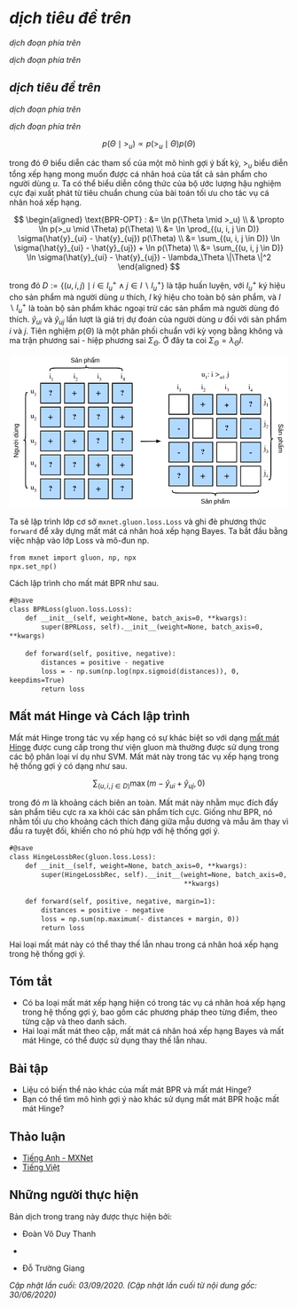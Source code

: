 <!-- ===================== Bắt đầu dịch Phần 1 ==================== -->

<!--
# Personalized Ranking for Recommender Systems
-->

# *dịch tiêu đề trên*


<!--
In the former sections, only explicit feedback was considered and models were trained and tested on observed ratings.
There are two demerits of such methods: First, most feedback is not explicit but implicit in real-world scenarios, 
and explicit feedback can be more expensive to collect.
Second, non-observed user-item pairs which may be predictive for users' interests are totally ignored, 
making these methods unsuitable for cases where ratings are not missing at random but because of users' preferences.
Non-observed user-item pairs are a mixture of real negative feedback (users are not interested in the items) 
and missing values (the user might interact with the items in the future).
We simply ignore the non-observed pairs in matrix factorization and AutoRec.
Clearly, these models are incapable of distinguishing between observed and non-observed pairs 
and are usually not suitable for personalized ranking tasks.
-->

*dịch đoạn phía trên*


<!--
To this end, a class of recommendation models targeting at generating ranked recommendation lists from implicit feedback have gained popularity.
In general, personalized ranking models can be optimized with pointwise, pairwise or listwise approaches.
Pointwise approaches considers a single interaction at a time and train a classifier or a regressor to predict individual preferences.
Matrix factorization and AutoRec are optimized with pointwise objectives.
Pairwise approaches consider a pair of items for each user and aim to approximate the optimal ordering for that pair.
Usually, pairwise approaches are more suitable for the ranking task because predicting relative order is reminiscent to the nature of ranking.
Listwise approaches approximate the ordering of the entire list of items, for example, 
direct optimizing the ranking measures such as Normalized Discounted Cumulative Gain ([NDCG](https://en.wikipedia.org/wiki/Discounted_cumulative_gain)).
However, listwise approaches are more complex and compute-intensive than pointwise or pairwise approaches.
In this section, we will introduce two pairwise objectives/losses, Bayesian Personalized Ranking loss and Hinge loss, and their respective implementations.
-->

*dịch đoạn phía trên*


<!--
## Bayesian Personalized Ranking Loss and its Implementation
-->

## *dịch tiêu đề trên*


<!--
Bayesian personalized ranking (BPR) :cite:`Rendle.Freudenthaler.Gantner.ea.2009` is a pairwise personalized ranking loss that is derived from the maximum posterior estimator.
It has been widely used in many existing recommendation models.
The training data of BPR consists of both positive and negative pairs (missing values).
It assumes that the user prefers the positive item over all other non-observed items.
-->

*dịch đoạn phía trên*


<!--
In formal, the training data is constructed by tuples in the form of $(u, i, j)$, which represents that the user $u$ prefers the item $i$ over the item $j$.
The Bayesian formulation of BPR which aims to maximize the posterior probability is given below:
-->

*dịch đoạn phía trên*


$$
p(\Theta \mid >_u )  \propto  p(>_u \mid \Theta) p(\Theta)
$$


<!-- ===================== Kết thúc dịch Phần 1 ===================== -->

<!-- ===================== Bắt đầu dịch Phần 2 ===================== -->


<!--
Where $\Theta$ represents the parameters of an arbitrary recommendation model, $>_u$ represents the desired personalized total ranking of all items for user $u$.
We can formulate the maximum posterior estimator to derive the generic optimization criterion for the personalized ranking task.
-->

trong đó $\Theta$ biểu diễn các tham số của một mô hình gợi ý bất kỳ, $>_u$ biểu diễn tổng xếp hạng mong muốn được cá nhân hoá của tất cả sản phẩm cho người dùng $u$.
Ta có thể biểu diễn công thức của bộ ước lượng hậu nghiệm cực đại xuất phát từ tiêu chuẩn chung của bài toán tối ưu cho tác vụ cá nhân hoá xếp hạng.


$$
\begin{aligned}
\text{BPR-OPT} : &= \ln p(\Theta \mid >_u) \\
         & \propto \ln p(>_u \mid \Theta) p(\Theta) \\
         &= \ln \prod_{(u, i, j \in D)} \sigma(\hat{y}_{ui} - \hat{y}_{uj}) p(\Theta) \\
         &= \sum_{(u, i, j \in D)} \ln \sigma(\hat{y}_{ui} - \hat{y}_{uj}) + \ln p(\Theta) \\
         &= \sum_{(u, i, j \in D)} \ln \sigma(\hat{y}_{ui} - \hat{y}_{uj}) - \lambda_\Theta \|\Theta \|^2
\end{aligned}
$$


<!--
where $D := \{(u, i, j) \mid i \in I^+_u \wedge j \in I \backslash I^+_u \}$ is the training set, 
with $I^+_u$ denoting the items the user $u$ liked, $I$ denoting all items, and $I \backslash I^+_u$ indicating all other items excluding items the user liked.
$\hat{y}_{ui}$ and $\hat{y}_{uj}$ are the predicted scores of the user $u$ to item $i$ and $j$, respectively.
The prior $p(\Theta)$ is a normal distribution with zero mean and variance-covariance matrix $\Sigma_\Theta$.
Here, we let $\Sigma_\Theta = \lambda_\Theta I$.
-->

trong đó $D := \{(u, i, j) \mid i \in I^+_u \wedge j \in I \backslash I^+_u \}$ là tập huấn luyện,
với $I^+_u$ ký hiệu cho sản phẩm mà người dùng $u$ thích, $I$ ký hiệu cho toàn bộ sản phẩm, và $I \backslash I^+_u$ là toàn bộ sản phẩm khác ngoại trừ các sản phẩm mà người dùng đó thích.
$\hat{y}_{ui}$ và $\hat{y}_{uj}$ lần lượt là giá trị dự đoán của người dùng $u$ đối với sản phẩm $i$ và $j$.
Tiên nghiệm $p(\Theta)$ là một phân phối chuẩn với kỳ vọng bằng không và ma trận phương sai - hiệp phương sai $\Sigma_\Theta$.
Ở đây ta coi $\Sigma_\Theta = \lambda_\Theta I$.



<!--
![Illustration of Bayesian Personalized Ranking](../img/rec-ranking.svg)
-->

![Minh hoạ Cá nhân hoá Xếp hạng Bayes](../img/rec-ranking.svg)



<!--
We will implement the base class `mxnet.gluon.loss.Loss` and override the `forward` method to construct the Bayesian personalized ranking loss.
We begin by importing the Loss class and the np module.
-->

Ta sẽ lập trình lớp cơ sở `mxnet.gluon.loss.Loss` và ghi đè phương thức `forward` để xây dựng mất mát cá nhân hoá xếp hạng Bayes.
Ta bắt đầu bằng việc nhập vào lớp Loss và mô-đun np.


```{.python .input  n=5}
from mxnet import gluon, np, npx
npx.set_np()
```


<!--
The implementation of BPR loss is as follows.
-->

Cách lập trình cho mất mát BPR như sau.


```{.python .input  n=2}
#@save
class BPRLoss(gluon.loss.Loss):
    def __init__(self, weight=None, batch_axis=0, **kwargs):
        super(BPRLoss, self).__init__(weight=None, batch_axis=0, **kwargs)

    def forward(self, positive, negative):
        distances = positive - negative
        loss = - np.sum(np.log(npx.sigmoid(distances)), 0, keepdims=True)
        return loss
```


<!--
## Hinge Loss and its Implementation
-->

## Mất mát Hinge và Cách lập trình


<!--
The Hinge loss for ranking has different form to the [hinge loss](https://mxnet.incubator.apache.org/api/python/gluon/loss.html#mxnet.gluon.loss.HingeLoss) 
provided within the gluon library that is often used in classifiers such as SVMs.
The loss used for ranking in recommender systems has the following form.
-->

Mất mát Hinge trong tác vụ xếp hạng có sự khác biệt so với dạng [mất mát Hinge](https://mxnet.incubator.apache.org/api/python/gluon/loss.html#mxnet.gluon.loss.HingeLoss) 
được cung cấp trong thư viện gluon mà thường được sử dụng trong các bộ phân loại ví dụ như SVM.
Mất mát này trong tác vụ xếp hạng trong hệ thống gợi ý có dạng như sau.


$$
 \sum_{(u, i, j \in D)} \max( m - \hat{y}_{ui} + \hat{y}_{uj}, 0)
$$


<!--
where $m$ is the safety margin size.
It aims to push negative items away from positive items.
Similar to BPR, it aims to optimize for relevant distance between positive and 
negative samples instead of absolute outputs, making it well suited to recommender systems.
-->

trong đó $m$ là khoảng cách biên an toàn.
Mất mát này nhằm mục đích đẩy sản phẩm tiêu cực ra xa khỏi các sản phẩm tích cực.
Giống như BPR, nó nhằm tối ưu cho khoảng cách thích đáng giữa mẫu dương và
mẫu âm thay vì đầu ra tuyệt đối, khiến cho nó phù hợp với hệ thống gợi ý.


```{.python .input  n=3}
#@save
class HingeLossbRec(gluon.loss.Loss):
    def __init__(self, weight=None, batch_axis=0, **kwargs):
        super(HingeLossbRec, self).__init__(weight=None, batch_axis=0,
                                            **kwargs)

    def forward(self, positive, negative, margin=1):
        distances = positive - negative
        loss = np.sum(np.maximum(- distances + margin, 0))
        return loss
```


<!--
These two losses are interchangeable for personalized ranking in recommendation.
-->

Hai loại mất mát này có thể thay thế lẫn nhau trong cá nhân hoá xếp hạng trong hệ thống gợi ý.


## Tóm tắt

<!--
* There are three types of ranking losses available for the personalized ranking task in recommender systems, namely, pointwise, pairwise and listwise methods.
* The two pairwise loses, Bayesian personalized ranking loss and hinge loss, can be used interchangeably.
-->

* Có ba loại mất mát xếp hạng hiện có trong tác vụ cá nhân hoá xếp hạng trong hệ thống gợi ý, bao gồm các phương pháp theo từng điểm, theo từng cặp và theo danh sách.
* Hai loại mất mát theo cặp, mất mát cá nhân hoá xếp hạng Bayes và mất mát Hinge, có thể được sử dụng thay thế lẫn nhau.


## Bài tập

<!--
* Are there any variants of BPR and hinge loss available?
* Can you find any recommendation models that use BPR or hinge loss?
-->

* Liệu có biến thể nào khác của mất mát BPR và mất mát Hinge?
* Bạn có thể tìm mô hình gợi ý nào khác sử dụng mất mát BPR hoặc mất mát Hinge?


<!-- ===================== Kết thúc dịch Phần 2 ===================== -->


## Thảo luận
* [Tiếng Anh - MXNet](https://discuss.d2l.ai/t/402)
* [Tiếng Việt](https://forum.machinelearningcoban.com/c/d2l)


## Những người thực hiện
Bản dịch trong trang này được thực hiện bởi:
<!--
Tác giả của mỗi Pull Request điền tên mình và tên những người review mà bạn thấy
hữu ích vào từng phần tương ứng. Mỗi dòng một tên, bắt đầu bằng dấu `*`.

Tên đầy đủ của các reviewer có thể được tìm thấy tại https://github.com/aivivn/d2l-vn/blob/master/docs/contributors_info.md
-->

* Đoàn Võ Duy Thanh
<!-- Phần 1 -->
* 

<!-- Phần 2 -->
* Đỗ Trường Giang

*Cập nhật lần cuối: 03/09/2020. (Cập nhật lần cuối từ nội dung gốc: 30/06/2020)*
